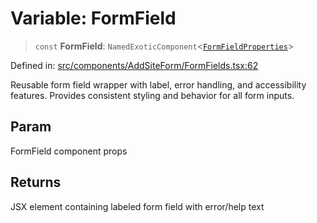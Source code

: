 # Variable: FormField

> `const` **FormField**: `NamedExoticComponent`\<[`FormFieldProperties`](../interfaces/FormFieldProperties.md)\>

Defined in: [src/components/AddSiteForm/FormFields.tsx:62](https://github.com/Nick2bad4u/Uptime-Watcher/blob/2a45eeb1723f8f7089001af2c92aa07d82dfe7e4/src/components/AddSiteForm/FormFields.tsx#L62)

Reusable form field wrapper with label, error handling, and accessibility features.
Provides consistent styling and behavior for all form inputs.

## Param

FormField component props

## Returns

JSX element containing labeled form field with error/help text
